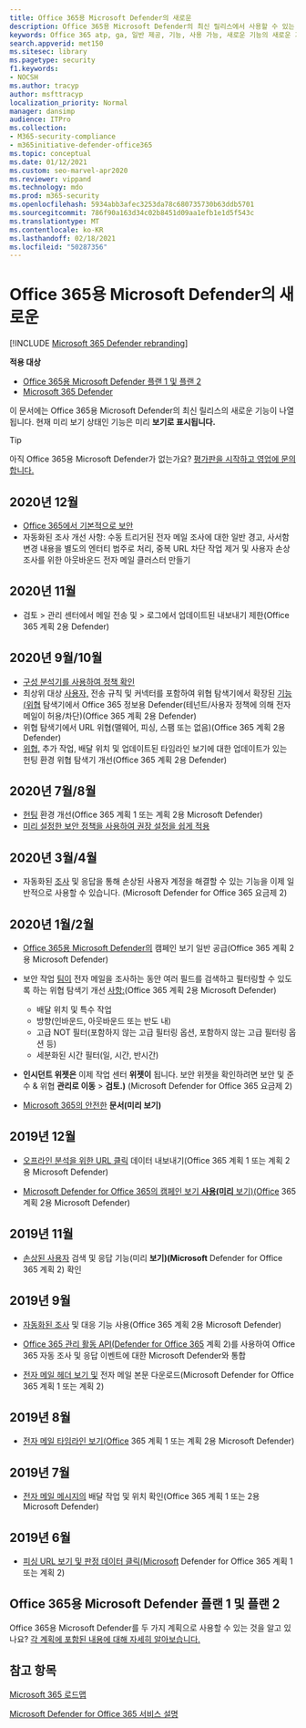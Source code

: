 ```yaml
---
title: Office 365용 Microsoft Defender의 새로운
description: Office 365용 Microsoft Defender의 최신 릴리스에서 사용할 수 있는 새로운 기능에 대해 자세히 알아보습니다.
keywords: Office 365 atp, ga, 일반 제공, 기능, 사용 가능, 새로운 기능의 새로운 기능
search.appverid: met150
ms.sitesec: library
ms.pagetype: security
f1.keywords:
- NOCSH
ms.author: tracyp
author: msfttracyp
localization_priority: Normal
manager: dansimp
audience: ITPro
ms.collection:
- M365-security-compliance
- m365initiative-defender-office365
ms.topic: conceptual
ms.date: 01/12/2021
ms.custom: seo-marvel-apr2020
ms.reviewer: vippand
ms.technology: mdo
ms.prod: m365-security
ms.openlocfilehash: 5934abb3afec3253da78c680735730b63ddb5701
ms.sourcegitcommit: 786f90a163d34c02b8451d09aa1efb1e1d5f543c
ms.translationtype: MT
ms.contentlocale: ko-KR
ms.lasthandoff: 02/18/2021
ms.locfileid: "50287356"
---
```

# <a name="whats-new-in-microsoft-defender-for-office-365"></a>Office 365용 Microsoft Defender의 새로운

[!INCLUDE [Microsoft 365 Defender rebranding](../includes/microsoft-defender-for-office.md)]

**적용 대상**
- [Office 365용 Microsoft Defender 플랜 1 및 플랜 2](office-365-atp.md)
- [Microsoft 365 Defender](../mtp/microsoft-threat-protection.md)

이 문서에는 Office 365용 Microsoft Defender의 최신 릴리스의 새로운 기능이 나열됩니다. 현재 미리 보기 상태인 기능은 미리 **보기로 표시됩니다.**

> [!TIP]
> 아직 Office 365용 Microsoft Defender가 없는가요? [평가판을 시작하고 영업에 문의합니다.](https://info.microsoft.com/ww-landing-M365SMB-web-contact.html)

## <a name="december-2020"></a>2020년 12월

- [Office 365에서 기본적으로 보안](secure-by-default.md)
- 자동화된 조사 개선 사항: 수동 트리거된 전자 메일 조사에 대한 일반 경고, 사서함 변경 내용을 별도의 엔터티 범주로 처리, 중복 URL 차단 작업 제거 및 사용자 손상 조사를 위한 아웃바운드 전자 메일 클러스터 만들기

## <a name="november-2020"></a>2020년 11월

- 검토 > 관리 센터에서 메일 전송 및 > 로그에서 업데이트된 내보내기 제한(Office 365 계획 2용 Defender)

## <a name="septemberoctober-2020"></a>2020년 9월/10월

- [구성 분석기를 사용하여 정책 확인](configuration-analyzer-for-security-policies.md)
- 최상위 대상 [사용자,](threat-explorer.md#new-features-in-threat-explorer-and-real-time-detections) 전송 규칙 및 커넥터를 포함하여 위협 탐색기에서 확장된 [기능(위협](threat-explorer.md) 탐색기에서 Office 365 정보용 Defender(테넌트/사용자 정책에 의해 전자 메일이 허용/차단)(Office 365 계획 2용 Defender)
- 위협 탐색기에서 [](threat-explorer.md#threats-in-urls) URL 위협(맬웨어, 피싱, 스팸 또는 없음)(Office 365 계획 2용 Defender)
- [위협,](threat-explorer.md#improvements-to-the-threat-hunting-experience-upcoming) 추가 작업, 배달 위치 및 업데이트된 타임라인 보기에 대한 업데이트가 있는 헌팅 환경 위협 탐색기 개선(Office 365 계획 2용 Defender)

## <a name="julyaugust-2020"></a>2020년 7월/8월

- [헌팅](threat-explorer.md#improvements-to-threat-explorer-and-real-time-detections) 환경 개선(Office 365 계획 1 또는 계획 2용 Microsoft Defender)
- [미리 설정한 보안 정책을 사용하여 권장 설정을 쉽게 적용](preset-security-policies.md)

## <a name="marchapril-2020"></a>2020년 3월/4월

- 자동화된 [조사](address-compromised-users-quickly.md) 및 응답을 통해 손상된 사용자 계정을 해결할 수 있는 기능을 이제 일반적으로 사용할 수 있습니다. (Microsoft Defender for Office 365 요금제 2)

## <a name="januaryfebruary-2020"></a>2020년 1월/2월

- [Office 365용 Microsoft Defender의](campaigns.md) 캠페인 보기 일반 공급(Office 365 계획 2용 Microsoft Defender)
- 보안 작업 [팀이](threat-explorer.md) 전자 메일을 조사하는 동안 여러 필드를 검색하고 필터링할 수 있도록 하는 위협 탐색기 개선 [사항:](investigate-malicious-email-that-was-delivered.md)(Office 365 계획 2용 Microsoft Defender)
  - 배달 위치 및 특수 작업
  - 방향(인바운드, 아웃바운드 또는 반도 내)
  - 고급 NOT 필터(포함하지 않는 고급 필터링 옵션, 포함하지 않는 고급 필터링 옵션 등)
  - 세분화된 시간 필터(일, 시간, 반시간)

- **인시던트 위젯은** 이제 작업 센터 **위젯이** 됩니다. 보안 위젯을 확인하려면 보안 및 준수 & 위협 **관리로 이동** \> **검토.)** (Microsoft Defender for Office 365 요금제 2)

- [Microsoft 365의 안전한](safe-docs.md) **문서(미리 보기)**

## <a name="december-2019"></a>2019년 12월

- [오프라인 분석을 위한 URL 클릭](threat-explorer.md#new-features-in-threat-explorer-and-real-time-detections) 데이터 내보내기(Office 365 계획 1 또는 계획 2용 Microsoft Defender)

- [Microsoft Defender for Office 365의 캠페인 보기 **사용(미리** 보기)(Office](campaigns.md) 365 계획 2용 Microsoft Defender)

## <a name="november-2019"></a>2019년 11월

- [손상된 사용자](address-compromised-users-quickly.md) 검색 및 응답 기능(미리 **보기)(Microsoft** Defender for Office 365 계획 2) 확인

## <a name="september-2019"></a>2019년 9월

- [자동화된 조사](automated-investigation-response-office.md) 및 대응 기능 사용(Office 365 계획 2용 Microsoft Defender)

- [Office 365 관리 활동 API(Defender for Office 365](https://docs.microsoft.com/office/office-365-management-api/office-365-management-activity-api-schema#office-365-advanced-threat-protection-and-threat-investigation-and-response-schema) 계획 2)를 사용하여 Office 365 자동 조사 및 응답 이벤트에 대한 Microsoft Defender와 통합

- [전자 메일 헤더 보기 및](investigate-malicious-email-that-was-delivered.md) 전자 메일 본문 다운로드(Microsoft Defender for Office 365 계획 1 또는 계획 2)

## <a name="august-2019"></a>2019년 8월

- [전자 메일 타임라인 보기(Office](investigate-malicious-email-that-was-delivered.md#view-the-timeline-of-your-email) 365 계획 1 또는 계획 2용 Microsoft Defender)

## <a name="july-2019"></a>2019년 7월

- [전자 메일 메시지의](investigate-malicious-email-that-was-delivered.md#check-the-delivery-action-and-location) 배달 작업 및 위치 확인(Office 365 계획 1 또는 2용 Microsoft Defender)

## <a name="june-2019"></a>2019년 6월

- [피싱 URL 보기 및 판정 데이터 클릭(Microsoft](threat-explorer.md#view-phishing-url-and-click-verdict-data) Defender for Office 365 계획 1 또는 계획 2)

## <a name="microsoft-defender-for-office-365-plan-1-and-plan-2"></a>Office 365용 Microsoft Defender 플랜 1 및 플랜 2

Office 365용 Microsoft Defender를 두 가지 계획으로 사용할 수 있는 것을 알고 있나요? [각 계획에 포함된 내용에 대해 자세히 알아보습니다.](office-365-atp.md#microsoft-defender-for-office-365-plan-1-and-plan-2)

## <a name="see-also"></a>참고 항목

[Microsoft 365 로드맵](https://www.microsoft.com/microsoft-365/roadmap)

[Microsoft Defender for Office 365 서비스 설명](https://docs.microsoft.com/office365/servicedescriptions/office-365-advanced-threat-protection-service-description)
